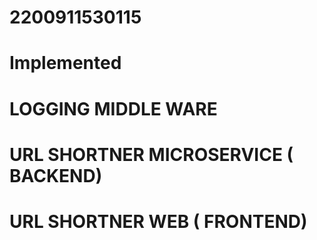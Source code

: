 # 2200911530115
# Implemented 
 # LOGGING MIDDLE WARE  
 # URL SHORTNER MICROSERVICE ( BACKEND)
 # URL SHORTNER WEB ( FRONTEND)

#
